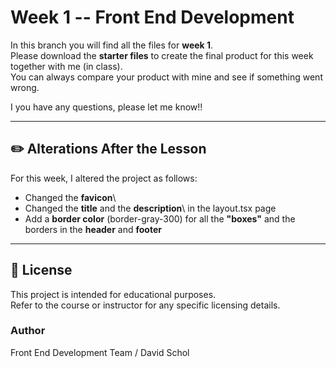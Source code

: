 # Week 1 -- Front End Development

In this branch you will find all the files for **week 1**.\
Please download the **starter files** to create the final product for
this week together with me (in class).\
You can always compare your product with mine and see if something went
wrong.

I you have any questions, please let me know!!

------------------------------------------------------------------------

## ✏️ Alterations After the Lesson

For this week, I altered the project as follows:

-   Changed the **favicon**\
-   Changed the **title** and the **description**\ in the layout.tsx page
-   Add a **border color** (border-gray-300) for all the **"boxes"** and the borders
    in the **header** and **footer**

------------------------------------------------------------------------

## 📜 License

This project is intended for educational purposes.\
Refer to the course or instructor for any specific licensing details.

### Author

Front End Development Team / David Schol

